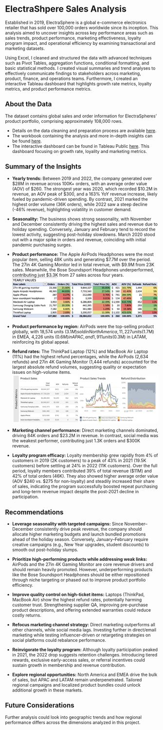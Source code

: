 # ElectraShpere Sales Analysis 

Established in 2019, ElectraSphere is a global e-commerce electronics retailer that has sold over 100,000 orders worldwide since its inception. This analysis aimed to uncover insights across key performance areas such as sales trends, product performance, marketing effectiveness, loyalty program impact, and operational efficiency by examining transactional and marketing datasets.

Using Excel, I cleaned and structured the data with advanced techniques such as Pivot Tables, aggregation functions, conditional formatting, and basic statistical methods. I created visual summaries and trend analyses to effectively communicate findings to stakeholders across marketing, product, finance, and operations teams. Furthermore, I created an interactive Tableau dashboard that highlights growth rate metrics, loyalty metrics, and product performance metrics.

## About the Data
The dataset contains global sales and order information for ElectraSpheres’ product portfolio, comprising approximately 108,000 rows.
* Details on the data cleaning and preparation process are available [here](https://github.com/bazi-imran/Portfolio-Projects/blob/main/Reporting%20and%20Dashboards/ElectraSphere-Sales-Analysis/Data%20Cleaning%20Documentation.pdf).
* The workbook containing the analysis and more in-depth insights can be found [here](https://github.com/bazi-imran/Portfolio-Projects/blob/main/Reporting%20and%20Dashboards/ElectraSphere-Sales-Analysis/ElectraSphere_Analysis.xlsx).
* The interactive dashboard can be found in Tableau Public [here](https://public.tableau.com/app/profile/bazilla.imran/viz/ElectraSphereDashboard/Dashboard1). This dashboard focusing on growth rate, loyality and marketing metrics.

## Summary of the Insights
* **Yearly trends:** Between 2019 and 2022, the company generated over $28M in revenue across 100K+ orders, with an average order value (AOV) of $260. The strongest year was 2020, which recorded $10.2M in revenue, an AOV peak of $300, and a 163% YoY revenue increase, likely fueled by pandemic-driven spending. By contrast, 2021 marked the highest order volume (36K orders), while 2022 saw a steep decline (-46% revenue), highlighting volatility in customer demand.

* **Seasonality:** The business shows strong seasonality, with November and December consistently driving the highest sales and revenue due to holiday spending. Conversely, January and February tend to record the lowest activity, suggesting post-holiday slowdowns. March 2020 stood out with a major spike in orders and revenue, coinciding with initial pandemic purchasing surges.

* **Product performance:** The Apple AirPods Headphones were the most popular item, selling 48K units and generating $7.7M over the period. The 27in 4K Gaming Monitor led in total revenue, with $9.9M from 23K sales. Meanwhile, the Bose Soundsport Headphones underperformed, contributing just $3.3K from 27 sales across four years.
  ![image alt](https://github.com/bazi-imran/Portfolio-Projects/blob/6941b0e9eb73dd8bb584a84e477209025a50ee81/Reporting%20and%20Dashboards/ElectraSphere-Sales-Analysis/Product%20Performance.png)

* **Product performance by region:** AirPods were the top-selling product globally, with 18,574 units ($3.1M) sold in North America, 11,227 units ($1.7M) in EMEA, 4,226 units ($0.6M) in APAC, and 1,911 units ($0.3M) in LATAM, reinforcing its global appeal.

* **Refund rates:** The ThinkPad Laptop (12%) and MacBook Air Laptop (11%) had the highest refund percentages, while the AirPods (2,634 refunds) and 27in 4K Gaming Monitor (1,444 refunds) accounted for the largest absolute refund volumes, suggesting quality or expectation issues on high-volume items.
  ![image alt](https://github.com/bazi-imran/Portfolio-Projects/blob/463fd4faff2278880be6731fb0b7683cb0c092ad/Reporting%20and%20Dashboards/ElectraSphere-Sales-Analysis/Product%20Trends.png)

* **Marketing channel performance:** Direct marketing channels dominated, driving 84K orders and $23.2M in revenue. In contrast, social media was the weakest performer, contributing just 1.3K orders and $300K revenue.

* **Loyalty program efficacy:** Loyalty membership grew rapidly from 4% of customers in 2019 (2K customers) to a peak of 43% in 2021 (19.5K customers) before settling at 24% in 2022 (11K customers). Over the full period, loyalty members contributed 39% of total revenue ($11M) and 42% of total orders (46K). They also showed higher average order value (AOV $240 vs. $275 for non-loyalty) and steadily increased their share of sales, indicating the program successfully boosted repeat purchasing and long-term revenue impact despite the post-2021 decline in participation.


## Recommendations

* **Leverage seasonality with targeted campaigns:** Since November–December consistently drive peak revenue, the company should allocate higher marketing budgets and launch bundled promotions ahead of the holiday season. Conversely, January–February require creative campaigns (e.g., New Year upgrades, student discounts) to smooth out post-holiday slumps.

* **Prioritize high-performing products while addressing weak links:** AirPods and the 27in 4K Gaming Monitor are core revenue drivers and should remain heavily promoted. However, underperforming products like the Bose Soundsport Headphones should be either repositioned through niche targeting or phased out to improve product portfolio efficiency.

* **Improve quality control on high-ticket items:** Laptops (ThinkPad, MacBook Air) show the highest refund rates, potentially harming customer trust. Strengthening supplier QA, improving pre-purchase product descriptions, and offering extended warranties could reduce costly returns.

* **Refocus marketing channel strategy:** Direct marketing outperforms all other channels, while social media lags. Investing further in direct/email marketing while testing influencer-driven or retargeting strategies on social platforms could rebalance performance.

* **Reinvigorate the loyalty program:** Although loyalty participation peaked in 2021, the 2022 drop suggests retention challenges. Introducing tiered rewards, exclusive early-access sales, or referral incentives could sustain growth in membership and revenue contribution.

* **Explore regional opportunities:** North America and EMEA drive the bulk of sales, but APAC and LATAM remain underpenetrated. Tailored regional campaigns and localized product bundles could unlock additional growth in these markets.

## Future Considerations
Further analysis could look into geographic trends and how regional performance differs across the dimensions analyzed in this project.
